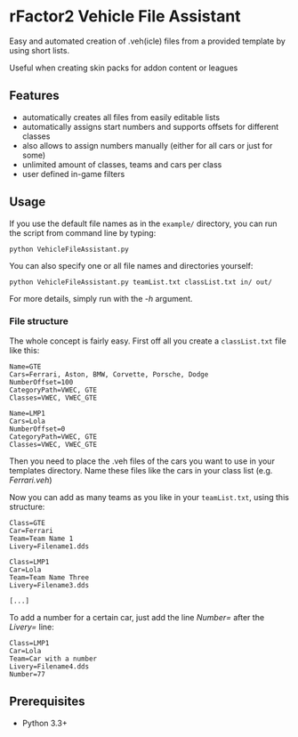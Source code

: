 # rFactor2 Vehicle File Assistant

Easy and automated creation of .veh(icle) files from a provided template by using short lists.

Useful when creating skin packs for addon content or leagues

## Features 

* automatically creates all files from easily editable lists
* automatically assigns start numbers and supports offsets for different classes
* also allows to assign numbers manually (either for all cars or just for some)
* unlimited amount of classes, teams and cars per class
* user defined in-game filters

## Usage

If you use the default file names as in the `example/` directory, you can run the script from command line by typing:

`python VehicleFileAssistant.py`

You can also specify one or all file names and directories yourself:

`python VehicleFileAssistant.py teamList.txt classList.txt in/ out/`

For more details, simply run with the *-h* argument.

### File structure 

The whole concept is fairly easy. First off all you create a `classList.txt` file like this:

	Name=GTE
	Cars=Ferrari, Aston, BMW, Corvette, Porsche, Dodge
	NumberOffset=100
	CategoryPath=VWEC, GTE
	Classes=VWEC, VWEC_GTE

	Name=LMP1
	Cars=Lola
	NumberOffset=0
	CategoryPath=VWEC, GTE
	Classes=VWEC, VWEC_GTE

Then you need to place the .veh files of the cars you want to use in your templates directory.
Name these files like the cars in your class list (e.g. *Ferrari.veh*)

Now you can add as many teams as you like in your `teamList.txt`, using this structure:

	Class=GTE
	Car=Ferrari
	Team=Team Name 1
	Livery=Filename1.dds
	 
	Class=LMP1
	Car=Lola
	Team=Team Name Three
	Livery=Filename3.dds
	
	[...]
	
To add a number for a certain car, just add the line *Number=* after the *Livery=* line:

	Class=LMP1
	Car=Lola
	Team=Car with a number
	Livery=Filename4.dds
	Number=77

## Prerequisites

* Python 3.3+